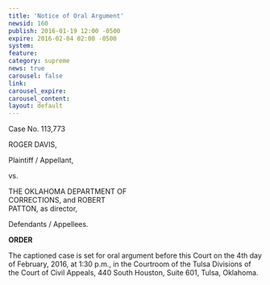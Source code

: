 ```yaml
---
title: 'Notice of Oral Argument'
newsid: 160
publish: 2016-01-19 12:00 -0500
expire: 2016-02-04 02:00 -0500
system: 
feature: 
category: supreme
news: true
carousel: false
link: 
carousel_expire: 
carousel_content: 
layout: default
---
```

<p>Case No. 113,773</p>
<p>ROGER DAVIS,</p>
<p>Plaintiff / Appellant,</p>
<p>vs.</p>
<p>THE OKLAHOMA DEPARTMENT OF<br>
CORRECTIONS, and ROBERT<br>
PATTON, as director,<p/>
<p>Defendants / Appellees.</p>
<p><strong>ORDER</strong></p>
<p>The captioned case is set for oral argument before this Court on the 4th day of February, 2016, at 1:30 p.m., in the Courtroom of the Tulsa Divisions of the Court of Civil Appeals, 440 South Houston, Suite 601, Tulsa, Oklahoma.</p>